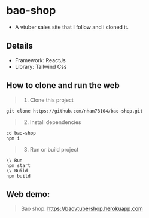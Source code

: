 # bao-shop
- A vtuber sales site that I follow and i cloned it.
## Details
- Framework: ReactJs
- Library: Tailwind Css
## How to clone and run the web
> 1. Clone this project
``` 
git clone https://github.com/nhan78104/bao-shop.git
```
> 2. Install dependencies
```
cd bao-shop
npm i
```
> 3. Run or build project
```
\\ Run
npm start
\\ Build
npm build
```
## Web demo:
> Bao shop: https://baovtubershop.herokuapp.com
